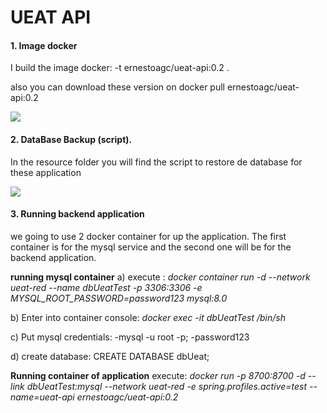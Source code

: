 # UEAT API

#### **1.  Image docker**
I build the image docker: -t ernestoagc/ueat-api:0.2 .

also you can download these version on 
docker pull ernestoagc/ueat-api:0.2

![](https://i.imgur.com/If1lZLE.jpg)

#### **2. DataBase Backup (script).**
In the resource folder  you will find the script to restore de database for these application


![](https://i.imgur.com/5WVa2id.jpg)

#### **3. Running backend application**
we going to use 2 docker container for up the application. The first container is for the mysql service and the second one will be for the backend application.

**running mysql container**
a) execute : 
*docker container run -d --network ueat-red  --name dbUeatTest -p 3306:3306 -e MYSQL_ROOT_PASSWORD=password123 mysql:8.0*

b) Enter into container console:  *docker exec -it dbUeatTest  /bin/sh*

c) Put mysql credentials: 
  -mysql -u root -p;
   -password123
   
 d) create database: CREATE DATABASE dbUeat;
 
 **Running container of application**
 execute: 
*docker run -p 8700:8700  -d --link dbUeatTest:mysql  --network ueat-red  -e spring.profiles.active=test  --name=ueat-api ernestoagc/ueat-api:0.2*
